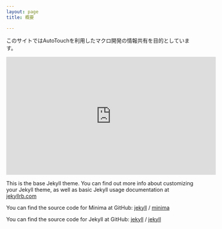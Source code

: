 ```yaml
---
layout: page
title: 概要

---
```

このサイトではAutoTouchを利用したマクロ開発の情報共有を目的としています。

<iframe width="560" height="315" 
src="https://www.youtube.com/embed/OWoKzNxZWw8" 
frameborder="0" allow="autoplay; encrypted-media" allowfullscreen>
</iframe>

This is the base Jekyll theme. You can find out more info about customizing your Jekyll theme, as well as basic Jekyll usage documentation at [jekyllrb.com](https://jekyllrb.com/)

You can find the source code for Minima at GitHub:
[jekyll][jekyll-organization] /
[minima](https://github.com/jekyll/minima)

You can find the source code for Jekyll at GitHub:
[jekyll][jekyll-organization] /
[jekyll](https://github.com/jekyll/jekyll)


[jekyll-organization]: https://github.com/jekyll
